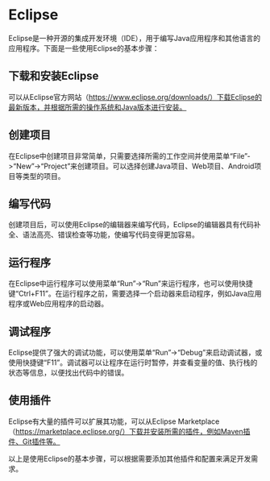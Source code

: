 # Eclipse

Eclipse是一种开源的集成开发环境（IDE），用于编写Java应用程序和其他语言的应用程序。下面是一些使用Eclipse的基本步骤：

## 下载和安装Eclipse

可以从Eclipse官方网站（https://www.eclipse.org/downloads/）下载Eclipse的最新版本，并根据所需的操作系统和Java版本进行安装。

## 创建项目

在Eclipse中创建项目非常简单，只需要选择所需的工作空间并使用菜单“File”->“New”->“Project”来创建项目。可以选择创建Java项目、Web项目、Android项目等类型的项目。

## 编写代码

创建项目后，可以使用Eclipse的编辑器来编写代码，Eclipse的编辑器具有代码补全、语法高亮、错误检查等功能，使编写代码变得更加容易。

## 运行程序

在Eclipse中运行程序可以使用菜单“Run”->“Run”来运行程序，也可以使用快捷键“Ctrl+F11”。在运行程序之前，需要选择一个启动器来启动程序，例如Java应用程序或Web应用程序的启动器。

## 调试程序

Eclipse提供了强大的调试功能，可以使用菜单“Run”->“Debug”来启动调试器，或使用快捷键“F11”。调试器可以让程序在运行时暂停，并查看变量的值、执行栈的状态等信息，以便找出代码中的错误。

## 使用插件

Eclipse有大量的插件可以扩展其功能，可以从Eclipse Marketplace（https://marketplace.eclipse.org/）下载并安装所需的插件，例如Maven插件、Git插件等。

以上是使用Eclipse的基本步骤，可以根据需要添加其他插件和配置来满足开发需求。
